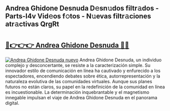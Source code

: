 ## Andrea Ghidone Desnuda D𝚎sn𝚞dos filtr𝚊dos - Parts-I4v Vid𝚎os f𝚘tos - N𝚞evas filtr𝚊ciones atr𝚊ctivas QrgRt

# <h2><a href="http://mbcvnoe.tromn.icu/?c=Andrea+Ghidone+Desnuda">🔗👉👉👉 Andrea Ghidone Desnuda 🔗🔗</a></h2>

[![Andrea Ghidone Desnuda nuevo](https://i.imgur.com/pEAQMta.gif)](http://mbcvnoe.tromn.icu/?c=Andrea+Ghidone+Desnuda)
Andrea Ghidone Desnuda, un individuo complejo y desconcertante, se resiste a la caracterización simple. Su innovador estilo de comunicación en línea ha cautivado y enfurecido a los espectadores, encendiendo debates sobre ética, autorrepresentación y la naturaleza evolutiva de las comunidades virtuales. Aunque sus planes futuros no están claros, su papel en la redefinición de la comunidad en línea es incuestionable. La determinación inquebrantable y el magnetismo innegable impulsan el viaje de Andrea Ghidone Desnuda en el panorama digital.
